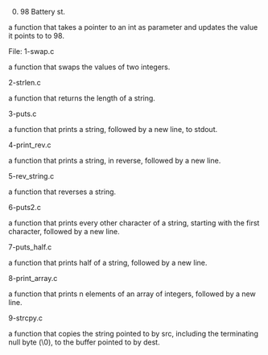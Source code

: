 0. 98 Battery st.

a function that takes a pointer to an int as parameter and updates the value it points to to 98.


File: 1-swap.c

a function that swaps the values of two integers.


2-strlen.c

a function that returns the length of a string.


3-puts.c

a function that prints a string, followed by a new line, to stdout.


4-print_rev.c

a function that prints a string, in reverse, followed by a new line.


5-rev_string.c

a function that reverses a string.


6-puts2.c

a function that prints every other character of a string, starting with the first character, followed by a new line.


7-puts_half.c

a function that prints half of a string, followed by a new line.


8-print_array.c

a function that prints n elements of an array of integers, followed by a new line.


9-strcpy.c

a function that copies the string pointed to by src, including the terminating null byte (\0), to the buffer pointed to by dest.
